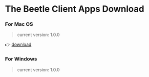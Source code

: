 # The Beetle Client Apps Download


### For Mac OS

> current version: 1.0.0

:point_right: [download](/)



### For Windows

> current version: 1.0.0